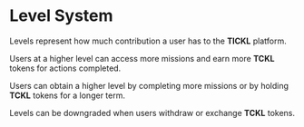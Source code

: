 # Level System

Levels represent how much contribution a user has to the **TICKL** platform.

Users at a higher level can access more missions and earn more **TCKL** tokens for actions completed.

Users can obtain a higher level by completing more missions or by holding **TCKL** tokens for a longer term.

Levels can be downgraded when users withdraw or exchange **TCKL** tokens.









